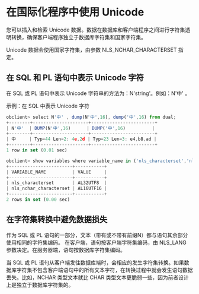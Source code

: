 在国际化程序中使用 Unicode 
======================================



您可以插入和检索 Unicode 数据。数据在数据库和客户端程序之间进行字符集透明转换，确保客户端程序独立于数据库字符集和国家字符集。

Unicode 数据会使用国家字符集，由参数 NLS_NCHAR_CHARACTERSET 指定。

在 SQL 和 PL 语句中表示 Unicode 字符 
------------------------------------

在 SQL 或 PL 语句中表示 Unicode 字符串的方法为：N'string'。例如：N'中' 。

示例：在 SQL 中表示 Unicode 字符

```javascript
obclient> select N'中' , dump(N'中',16), dump('中',16) from dual;
+--------+---------------------+------------------------+
| N'中'  | DUMP(N'中',16)      | DUMP('中',16)          |
+--------+---------------------+------------------------+
| 中     | Typ=44 Len=2: 4e,2d | Typ=23 Len=3: e4,b8,ad |
+--------+---------------------+------------------------+
1 row in set (0.01 sec)

obclient> show variables where variable_name in ('nls_characterset','nls_nchar_characterset');
+------------------------+-----------+
| VARIABLE_NAME          | VALUE     |
+------------------------+-----------+
| nls_characterset       | AL32UTF8  |
| nls_nchar_characterset | AL16UTF16 |
+------------------------+-----------+
2 rows in set (0.00 sec)
```





在字符集转换中避免数据损失 
----------------------

作为 SQL 或 PL 语句的一部分，文本（带有或不带有前缀N）都与语句其余部分使用相同的字符集编码。 在客户端，语句按客户端字符集编码，由 NLS_LANG 参数决定。在服务器端，语句按数据库字符集编码。

当 SQL 或 PL 语句从客户端发往数据库端时，会相应的发生字符集转换。如果数据库字符集不包含客户端语句中的所有文本字符，在转换过程中就会发生语句数据丢失。比如，NCHAR 类型文本就比 CHAR 类型文本更脆弱一些，因为前者设计上是独立于数据库字符集的。

